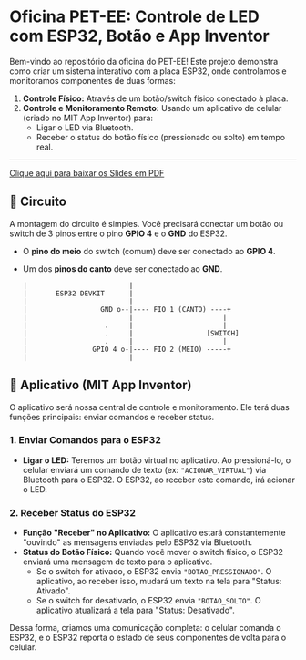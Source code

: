 # Oficina PET-EE: Controle de LED com ESP32, Botão e App Inventor

Bem-vindo ao repositório da oficina do PET-EE! Este projeto demonstra como criar um sistema interativo com a placa ESP32, onde controlamos e monitoramos componentes de duas formas:

1.  **Controle Físico:** Através de um botão/switch físico conectado à placa.
2.  **Controle e Monitoramento Remoto:** Usando um aplicativo de celular (criado no MIT App Inventor) para:
    * Ligar o LED via Bluetooth.
    * Receber o status do botão físico (pressionado ou solto) em tempo real.

---
[Clique aqui para baixar os Slides em PDF](slides.pdf)


## 🔌 Circuito

A montagem do circuito é simples. Você precisará conectar um botão ou switch de 3 pinos entre o pino **GPIO 4** e o **GND** do ESP32.

* O **pino do meio** do switch (comum) deve ser conectado ao **GPIO 4**.
* Um dos **pinos do canto** deve ser conectado ao **GND**.



      |                         |
      |       ESP32 DEVKIT      |
      |                         |
      |                  GND o--|---- FIO 1 (CANTO) ----+
      |                         |                      |
      |                   .     |                      |
      |                   .     |                  [SWITCH]
      |                   .     |                      |
      |                GPIO 4 o-|---- FIO 2 (MEIO) -----+
      |                         |
     



## 📱 Aplicativo (MIT App Inventor)

O aplicativo será nossa central de controle e monitoramento. Ele terá duas funções principais: enviar comandos e receber status.

### 1. Enviar Comandos para o ESP32

-   **Ligar o LED:** Teremos um botão virtual no aplicativo. Ao pressioná-lo, o celular enviará um comando de texto (ex: `"ACIONAR_VIRTUAL"`) via Bluetooth para o ESP32. O ESP32, ao receber este comando, irá acionar o LED.

### 2. Receber Status do ESP32

-   **Função "Receber" no Aplicativo:** O aplicativo estará constantemente "ouvindo" as mensagens enviadas pelo ESP32 via Bluetooth.
-   **Status do Botão Físico:** Quando você mover o switch físico, o ESP32 enviará uma mensagem de texto para o aplicativo.
    -   Se o switch for ativado, o ESP32 envia `"BOTAO_PRESSIONADO"`. O aplicativo, ao receber isso, mudará um texto na tela para "Status: Ativado".
    -   Se o switch for desativado, o ESP32 envia `"BOTAO_SOLTO"`. O aplicativo atualizará a tela para "Status: Desativado".

Dessa forma, criamos uma comunicação completa: o celular comanda o ESP32, e o ESP32 reporta o estado de seus componentes de volta para o celular.
```eof
